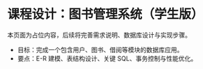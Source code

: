 # 课程设计：图书管理系统（学生版）

本页面为占位内容，后续将完善需求说明、数据库设计与实现步骤。

- 目标：完成一个包含用户、图书、借阅等模块的数据库应用。
- 要点：E-R 建模、表结构设计、关键 SQL、事务控制与性能优化。 